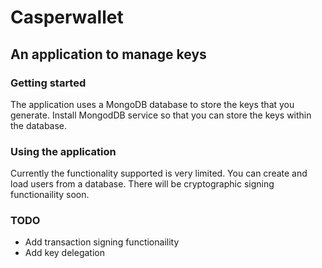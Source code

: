 # Casperwallet

## An application to manage keys

### Getting started
The application uses a MongoDB database to store the keys that you generate. Install MongodDB service so that you can store the keys within the database.

### Using the application
Currently the functionality supported is very limited. You can create and load users from a database. There will be cryptographic signing functionaility soon.

### TODO
* Add transaction signing functionaility
* Add key delegation
